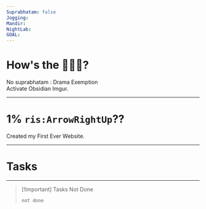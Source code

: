 ```yaml
---
Suprabhatam: false
Jogging: 
Mandir: 
NightLab: 
GOAL:
---
```


# How's the 🌄🌅🌇?

No suprabhatam : Drama Exemption  
Activate Obsidian Imgur.

---

# 1% `ris:ArrowRightUp`??

Created my First Ever Website.

---

# Tasks

---

> [!Important] Tasks Not Done
>
>```tasks
>not done
